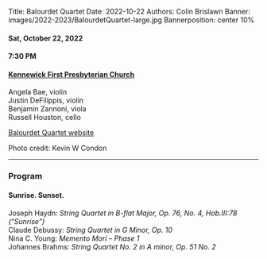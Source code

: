Title: Balourdet Quartet
Date: 2022-10-22
Authors: Colin Brislawn
Banner: images/2022-2023/BalourdetQuartet-large.jpg
Bannerposition: center 10%

#### Sat, October 22, 2022

#### 7:30 PM

#### [Kennewick First Presbyterian Church](https://goo.gl/maps/quHQSkdBnScDHqh26)

Angela Bae, violin <br>
Justin DeFilippis, violin <br>
Benjamin Zannoni, viola <br>
Russell Houston, cello

[Balourdet Quartet website](https://www.balourdetquartet.com)

Photo credit: Kevin W Condon

---

### Program

#### Sunrise. Sunset.

Joseph Haydn: *String Quartet in B-flat Major, Op. 76, No. 4, Hob.III:78 (“Sunrise”)* <br>
Claude Debussy: *String Quartet in G Minor, Op. 10* <br>
Nina C. Young: *Memento Mori – Phase 1* <br>
Johannes Brahms: *String Quartet No. 2 in A minor, Op. 51 No. 2*

<!--
---

### Performer Biographies

[Axiom Brass bios (Word Document)]({attach}/2022-2023/Axiom bios.docx)

-->
